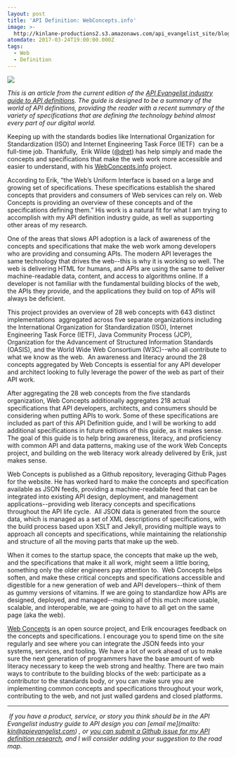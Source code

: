 ```yaml
---
layout: post
title: 'API Definition: WebConcepts.info'
image: >-
  http://kinlane-productions2.s3.amazonaws.com/api_evangelist_site/blog/api_definitions_webconcepts_screenshot.png
atomdate: 2017-03-24T19:00:00.000Z
tags:
  - Web
  - Definition
---
```

[![](http://kinlane-productions2.s3.amazonaws.com/api_evangelist_site/blog/api_definitions_webconcepts_screenshot.png)](http://definitions.apievangelist.com/guide/)

_This is an article from the current edition of the [API Evangelist industry guide to API definitions](http://definitions.apievangelist.com/guide/). The guide is designed to be a summary of the world of API definitions, providing the reader with a recent summary of the variety of specifications that are defining the technology behind almost every part of our digital world._

Keeping up with the standards bodies like International Organization for Standardization (ISO) and Internet Engineering Task Force (IETF)  can be a full-time job. Thankfully,  Erik Wilde ([@dret](https://twitter.com/dret)) has help simply and made the concepts and specifications that make the web work more accessible and easier to understand, with his [WebConcepts.info](http://webconcepts.info) project.

According to Erik, “the Web’s Uniform Interface is based on a large and growing set of specifications. These specifications establish the shared concepts that providers and consumers of Web services can rely on. Web Concepts is providing an overview of these concepts and of the specifications defining them.” His work is a natural fit for what I am trying to accomplish with my API definition industry guide, as well as supporting other areas of my research.

One of the areas that slows API adoption is a lack of awareness of the concepts and specifications that make the web work among developers who are providing and consuming APIs. The modern API leverages the same technology that drives the web--this is why it is working so well. The web is delivering HTML for humans, and APIs are using the same to deliver machine-readable data, content, and access to algorithms online. If a developer is not familiar with the fundamental building blocks of the web, the APIs they provide, and the applications they build on top of APIs will always be deficient.

This project provides an overview of 28 web concepts with 643 distinct implementations  aggregated across five separate organizations including the International Organization for Standardization (ISO), Internet Engineering Task Force (IETF), Java Community Process (JCP), Organization for the Advancement of Structured Information Standards (OASIS), and the World Wide Web Consortium (W3C)--who all contribute to what we know as the web.  An awareness and literacy around the 28 concepts aggregated by Web Concepts is essential for any API developer and architect looking to fully leverage the power of the web as part of their API work.

After aggregating the 28 web concepts from the five standards organization, Web Concepts additionally aggregates 218 actual specifications that API developers, architects, and consumers should be considering when putting APIs to work. Some of these specifications are included as part of this API Definition guide, and I will be working to add additional specifications in future editions of this guide, as it makes sense. The goal of this guide is to help bring awareness, literacy, and proficiency with common API and data patterns, making use of the work Web Concepts project, and building on the web literacy work already delivered by Erik, just makes sense.

Web Concepts is published as a Github repository, leveraging Github Pages for the website. He has worked hard to make the concepts and specification available as JSON feeds, providing a machine-readable feed that can be integrated into existing API design, deployment, and management applications--providing web literacy concepts and specifications throughout the API life cycle.  All JSON data is generated from the source data, which is managed as a set of XML descriptions of specifications, with the build process based upon XSLT and Jekyll, providing multiple ways to approach all concepts and specifications, while maintaining the relationship and structure of all the moving parts that make up the web.

When it comes to the startup space, the concepts that make up the web, and the specifications that make it all work, might seem a little boring, something only the older engineers pay attention to.  Web Concepts helps soften, and make these critical concepts and specifications accessible and digestible for a new generation of web and API developers--think of them as gummy versions of vitamins. If we are going to standardize how APIs are designed, deployed, and managed--making all of this much more usable, scalable, and interoperable, we are going to have to all get on the same page (aka the web).

[Web Concepts](http://webconcepts.info/) is an open source project, and Erik encourages feedback on the concepts and specifications. I encourage you to spend time on the site regularly and see where you can integrate the JSON feeds into your systems, services, and tooling. We have a lot of work ahead of us to make sure the next generation of programmers have the base amount of web literacy necessary to keep the web strong and healthy. There are two main ways to contribute to the building blocks of the web: participate as a contributor to the standards body, or you can make sure you are implementing common concepts and specifications throughout your work, contributing to the web, and not just walled gardens and closed platforms.

* * *

 _If you have a product, service, or story you think should be in the API Evangelist industry guide to API design you can [email me](mailto: kin@apievangelist.com) , or [you can submit a Github issue for my API definition research](https://github.com/api-evangelist/definitions/issues), and I will consider adding your suggestion to the road map._
